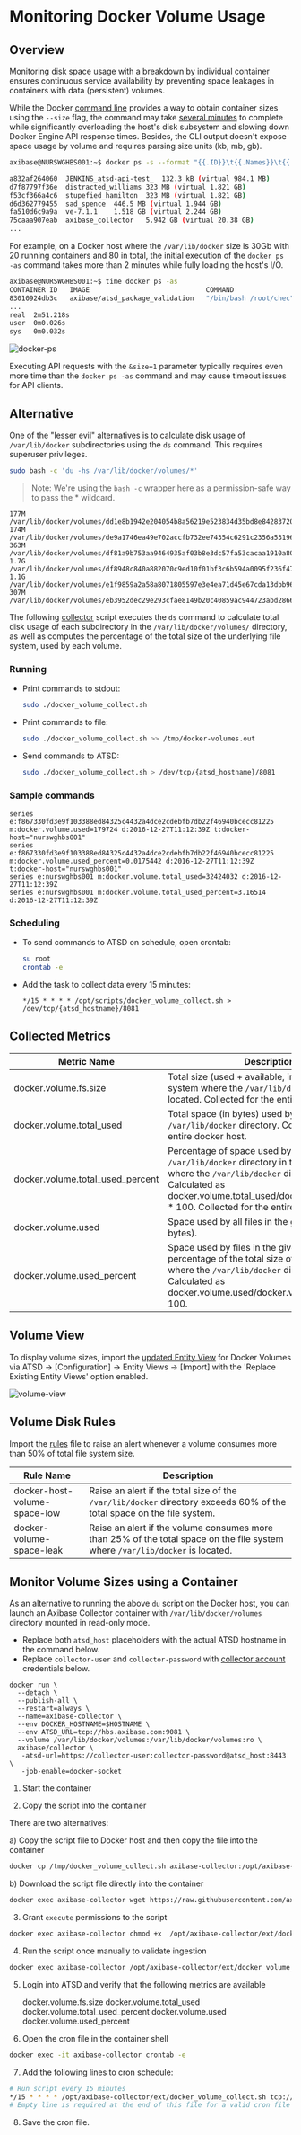 # Monitoring Docker Volume Usage

## Overview

Monitoring disk space usage with a breakdown by individual container ensures continuous service availability by preventing space leakages in containers with data (persistent) volumes.

While the Docker [command line](https://docs.docker.com/engine/reference/commandline/ps/) provides a way to obtain container sizes using the `--size` flag, the command may take [several minutes](https://github.com/docker/docker/issues/17832) to complete while significantly overloading the host's disk subsystem and slowing down Docker Engine API response times. Besides, the CLI output doesn't expose space usage by volume and requires parsing size units (kb, mb, gb).

  ```sh
  axibase@NURSWGHBS001:~$ docker ps -s --format "{{.ID}}\t{{.Names}}\t{{.Size}}"
  ```

  ```sh
  a832af264060	JENKINS_atsd-api-test_	132.3 kB (virtual 984.1 MB)
  d7f87797f36e	distracted_williams	323 MB (virtual 1.821 GB)
  f53cf366a4c6	stupefied_hamilton	323 MB (virtual 1.821 GB)
  d6d362779455	sad_spence	446.5 MB (virtual 1.944 GB)
  fa510d6c9a9a	ve-7.1.1	1.518 GB (virtual 2.244 GB)
  75caaa907eab	axibase_collector	5.942 GB (virtual 20.38 GB)
  ...
  ```

For example, on a Docker host where the `/var/lib/docker` size is 30Gb with 20 running containers and 80 in total, the initial execution of the `docker ps -as` command takes more than 2 minutes while fully loading the host's I/O.

  ```sh
  axibase@NURSWGHBS001:~$ time docker ps -as
  CONTAINER ID   IMAGE                             COMMAND                  CREATED         STATUS         PORTS                     SIZE
  83010924db3c   axibase/atsd_package_validation   "/bin/bash /root/chec"   5 minutes ago   Up 3 minutes   atsd_package_validation   561.7 MB (virtual 818.9 MB)
  ...
  real	2m51.218s
  user	0m0.026s
  sys	0m0.032s
  ```

![docker-ps](docker-ps-as.png)

Executing API requests with the `&size=1` parameter typically requires even more time than the `docker ps -as` command and may cause timeout issues for API clients.

## Alternative

One of the "lesser evil" alternatives is to calculate disk usage of `/var/lib/docker` subdirectories using the `ds` command. This requires superuser privileges.

  ```sh
  sudo bash -c 'du -hs /var/lib/docker/volumes/*'
  ```

> Note: We're using the `bash -c` wrapper here as a permission-safe way to pass the * wildcard.

  ```
  177M	/var/lib/docker/volumes/dd1e8b1942e204054b8a56219e523834d35bd8e84283720daf227823eae9b21f
  174M	/var/lib/docker/volumes/de9a1746ea49e702accfb732ee74354c6291c2356a5319693868533fbeb40765
  363M	/var/lib/docker/volumes/df81a9b753aa9464935af03b8e3dc57fa53cacaa1910a80dc4f1e6b9f952fb77
  1.7G	/var/lib/docker/volumes/df8948c840a882070c9ed10f01bf3c6b594a0095f236f47af124cf9d76dee165
  1.1G	/var/lib/docker/volumes/e1f9859a2a58a8071805597e3e4ea71d45e67cda13dbb9630742e654c379d544
  307M	/var/lib/docker/volumes/eb3952dec29e293cfae8149b20c40859ac944723abd28666e093ab1d76b43a0c
  ```

The following [collector](docker_volume_collect.sh) script executes the `ds` command to calculate total disk usage of each subdirectory in the `/var/lib/docker/volumes/` directory, as well as computes the percentage of the total size of the underlying file system, used by each volume.

### Running

* Print commands to stdout:

  ```sh
  sudo ./docker_volume_collect.sh
  ```

* Print commands to file:

  ```sh
  sudo ./docker_volume_collect.sh >> /tmp/docker-volumes.out
  ```

* Send commands to ATSD:

  ```sh
  sudo ./docker_volume_collect.sh > /dev/tcp/{atsd_hostname}/8081
  ```

### Sample commands

  ```ls
  series e:f867330fd3e9f103388ed84325c4432a4dce2cdebfb7db22f46940bcecc81225 m:docker.volume.used=179724 d:2016-12-27T11:12:39Z t:docker-host="nurswghbs001"
  series e:f867330fd3e9f103388ed84325c4432a4dce2cdebfb7db22f46940bcecc81225 m:docker.volume.used_percent=0.0175442 d:2016-12-27T11:12:39Z t:docker-host="nurswghbs001"
  series e:nurswghbs001 m:docker.volume.total_used=32424032 d:2016-12-27T11:12:39Z
  series e:nurswghbs001 m:docker.volume.total_used_percent=3.16514 d:2016-12-27T11:12:39Z
  ```

### Scheduling

* To send commands to ATSD on schedule, open crontab:

  ```sh
  su root
  crontab -e
  ```

* Add the task to collect data every 15 minutes:

  ```
  */15 * * * * /opt/scripts/docker_volume_collect.sh > /dev/tcp/{atsd_hostname}/8081
  ```

## Collected Metrics

| **Metric Name** | **Description** |
|---|---|
|docker.volume.fs.size | Total size (used + available, in bytes) of the file system where the `/var/lib/docker` directory is located. Collected for the entire docker host. |
|docker.volume.total_used | Total space (in bytes) used by the `/var/lib/docker` directory. Collected for the entire docker host. |
|docker.volume.total_used_percent | Percentage of space used by the `/var/lib/docker` directory in the file system where the `/var/lib/docker` directory is located. Calculated as docker.volume.total_used/docker.volume.fs.size * 100. Collected for the entire docker host. |
|docker.volume.used | Space used by all files in the given volume (in bytes).|
|docker.volume.used_percent | Space used by files in the given volume as percentage of the total size of the file system where the `/var/lib/docker` directory is located. Calculated as docker.volume.used/docker.volume.fs.size * 100.

## Volume View

To display volume sizes, import the [updated Entity View](volume-entity-view.xml) for Docker Volumes via ATSD -> [Configuration] -> Entity Views -> [Import] with the 'Replace Existing Entity Views' option enabled.

![volume-view](volume-view.png)

## Volume Disk Rules

Import the [rules](volume-rules.xml) file to raise an alert whenever a volume consumes more than 50% of total file system size.

| Rule Name | Description |
|---|---|
|docker-host-volume-space-low | Raise an alert if the total size of the `/var/lib/docker` directory exceeds 60% of the total space on the file system. |
| docker-volume-space-leak| Raise an alert if the volume consumes more than 25% of the total space on the file system where `/var/lib/docker` is located.|


## Monitor Volume Sizes using a Container

As an alternative to running the above `du` script on the Docker host, you can launch an Axibase Collector container with `/var/lib/docker/volumes` directory mounted in read-only mode.

   * Replace both `atsd_host` placeholders with the actual ATSD hostname in the command below.
   * Replace `collector-user` and `collector-password` with [collector account](https://github.com/axibase/atsd-docs/blob/master/administration/collector-account.md) credentials below.

   ```properties
   docker run \
     --detach \
     --publish-all \
     --restart=always \
     --name=axibase-collector \
     --env DOCKER_HOSTNAME=$HOSTNAME \
     --env ATSD_URL=tcp://hbs.axibase.com:9081 \
     --volume /var/lib/docker/volumes:/var/lib/docker/volumes:ro \
     axibase/collector \
      -atsd-url=https://collector-user:collector-password@atsd_host:8443 \
      -job-enable=docker-socket
   ```

   1. Start the container

   2. Copy the script into the container
        
   There are two alternatives: 
        
   a) Copy the script file to Docker host and then copy the file into the container

   ```sh
   docker cp /tmp/docker_volume_collect.sh axibase-collector:/opt/axibase-collector/ext/docker_volume_collect.sh
   ```

   b) Download the script file directly into the container

   ```sh
   docker exec axibase-collector wget https://raw.githubusercontent.com/axibase/axibase-collector-docs/master/jobs/docker/docker_volume_collect.sh -P /opt/axibase-collector/ext
   ```

   3. Grant `execute` permissions to the script
   ```sh
   docker exec axibase-collector chmod +x  /opt/axibase-collector/ext/docker_volume_collect.sh
   ```

   4. Run the script once manually to validate ingestion

   ```sh
   docker exec axibase-collector /opt/axibase-collector/ext/docker_volume_collect.sh tcp://atsd_host:8081 hostname
   ```

   5. Login into ATSD and verify that the following metrics are available

        docker.volume.fs.size
        docker.volume.total_used
        docker.volume.total_used_percent
        docker.volume.used
        docker.volume.used_percent

   6. Open the cron file in the container shell

   ```sh
   docker exec -it axibase-collector crontab -e
   ```

   7. Add the following lines to cron schedule:

   ```sh
   # Run script every 15 minutes
   */15 * * * * /opt/axibase-collector/ext/docker_volume_collect.sh tcp://atsd_host:8081 hostname
   # Empty line is required at the end of this file for a valid cron file
   ```

   8. Save the cron file.
